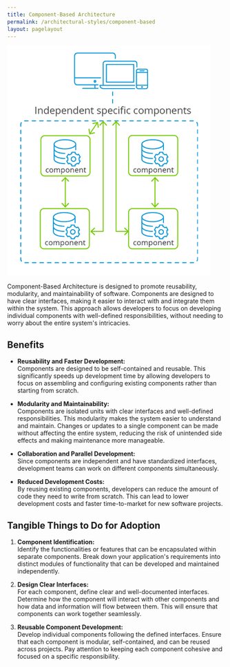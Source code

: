 ```yaml
---
title: Component-Based Architecture
permalink: /architectural-styles/component-based
layout: pagelayout
---
```


![Component-Based Architecture](./../../pictures/component-based.png)

Component-Based Architecture is designed to promote reusability, modularity, and maintainability of software. Components are designed to have clear interfaces, making it easier to interact with and integrate them within the system. This approach allows developers to focus on developing individual components with well-defined responsibilities, without needing to worry about the entire system's intricacies.

## Benefits

- **Reusability and Faster Development:**  
  Components are designed to be self-contained and reusable. This significantly speeds up development time by allowing developers to focus on assembling and configuring existing components rather than starting from scratch.

- **Modularity and Maintainability:**  
  Components are isolated units with clear interfaces and well-defined responsibilities. This modularity makes the system easier to understand and maintain. Changes or updates to a single component can be made without affecting the entire system, reducing the risk of unintended side effects and making maintenance more manageable.

- **Collaboration and Parallel Development:**  
  Since components are independent and have standardized interfaces, development teams can work on different components simultaneously.

- **Reduced Development Costs:**  
  By reusing existing components, developers can reduce the amount of code they need to write from scratch. This can lead to lower development costs and faster time-to-market for new software projects.

## Tangible Things to Do for Adoption

1. **Component Identification:**  
   Identify the functionalities or features that can be encapsulated within separate components. Break down your application's requirements into distinct modules of functionality that can be developed and maintained independently.

2. **Design Clear Interfaces:**  
   For each component, define clear and well-documented interfaces. Determine how the component will interact with other components and how data and information will flow between them. This will ensure that components can work together seamlessly.

3. **Reusable Component Development:**  
   Develop individual components following the defined interfaces. Ensure that each component is modular, self-contained, and can be reused across projects. Pay attention to keeping each component cohesive and focused on a specific responsibility.
